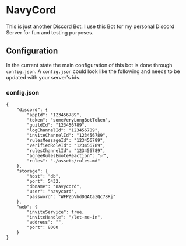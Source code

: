 # NavyCord
This is just another Discord Bot. I use this Bot for my personal Discord Server for fun and testing purposes.

## Configuration

In the current state the main configuration of this bot is done through `config.json`. A `config.json` could look like the following and needs to be updated with your server's ids.

### config.json

```
{
    "discord": {
        "appId": "123456789",
        "token": "someVeryLongBotToken",
        "guildId": "123456789",
        "logChannelId": "123456789",
        "inviteChannelId": "123456789",
        "rulesMessageId": "123456789",
        "verifiedRoleId": "123456789",
        "rulesChannelId": "123456789",
        "agreeRulesEmoteReaction": "✅",
        "rules": "./assets/rules.md"
    },
    "storage": {
        "host": "db",
        "port": 5432,
        "dbname": "navycord",
        "user": "navycord",
        "password": "WFPZbVhdDQAtazQc78Rj"
    },
    "web": {
        "inviteService": true,
        "inviteHandle": "/let-me-in",
        "address": "",
        "port": 8000
    }
}
```